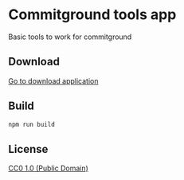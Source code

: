 # Commitground tools app 

Basic tools to work for commitground

## Download

[Go to download application](https://github.com/commitground/commitground-work-tools/releases)

## Build

```bash
npm run build
```

## License

[CC0 1.0 (Public Domain)](LICENSE.md)

